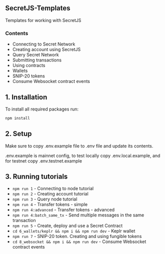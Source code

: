 ## SecretJS-Templates

Templates for working with SecretJS

### Contents
* Connecting to Secret Network
* Creating account using SecretJS
* Query Secret Network
* Submitting transactions
* Using contracts
* Wallets
* SNIP-20 tokens
* Consume Websocket contract events

## 1. Installation

To install all required packages run:

```bash
npm install
```

## 2. Setup
Make sure to copy .env.example file to .env file and update its contents.

.env.example is mainnet config, 
to test locally copy .env.local.example, and for testnet copy .env.testnet.example

## 3. Running tutorials

* `npm run 1` - Connecting to node tutorial 
* `npm run 2` - Creating account tutorial 
* `npm run 3` - Query node tutorial 
* `npm run 4` - Transfer tokens - simple
* `npm run 4:advanced` - Transfer tokens - advanced
* `npm run 4:batch_same_tx` - Send multiple messages in the same transaction
* `npm run 5` - Create, deploy and use a Secret Contract
* `cd 6_wallets/keplr && npm i && npm run dev` - Keplr wallet
* `npm run 7` - SNIP-20 token.  Creating and using fungible tokens
* `cd 8_websocket && npm i && npm run dev` - Consume Websocket contract events